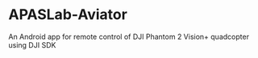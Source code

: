 # APASLab-Aviator
An Android app for remote control of DJI Phantom 2 Vision+ quadcopter using DJI SDK
